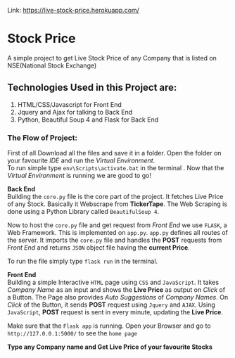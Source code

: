 Link: https://live-stock-price.herokuapp.com/

# Stock Price
A simple project to get Live Stock Price of any Company that is listed on NSE(National Stock Exchange)

## Technologies Used in this Project are:

1. HTML/CSS/Javascript for Front End
2. Jquery and Ajax for talking to Back End 
3. Python, Beautiful Soup 4 and Flask for Back End

### The Flow of Project:

First of all Download all the files and save it in a folder. Open the folder on your favourite *IDE* and run the *Virtual Environment*.    
To run simple type `env\Scripts\activate.bat` in the terminal . Now that the *Virtual Environment* is running we are good to go!  

**Back End**  
Building the `core.py` file is the core part of the project. It fetches Live Price of any Stock. Basically it Webscrape from **TickerTape**.
The Web Scraping is done using a Python Library called `BeautifulSoup 4`.  

Now to host the `core.py` file and get request from *Front End* we use `FLASK`, a Web Framework. This is implemented on `app.py`.
`app.py` defines all routes of the server.
It imports the `core.py` file and handles the **POST** requests from *Front End* and returns `JSON` object file having the **current Price**.  

To run the file simply type `flask run` in the terminal.  

**Front End**  
Building a simple Interactive `HTML` page using `CSS` and `JavaScript`. It takes *Company Name* as an input and shows the **Live Price**
as output on *Click* of a Button. The Page also provides *Auto Suggestions* of *Company Names*. On *Click* of the Button, it sends 
**POST** request using `Jquery` and `AJAX`.  Using `JavaScript`, **POST** request is sent in every minute, updating the **Live Price**.

Make sure that the `Flask app` is running. Open your Browser and go to `http://127.0.0.1:5000/` to see the `home page`

**Type any Company name and Get Live Price of your favourite Stocks**
